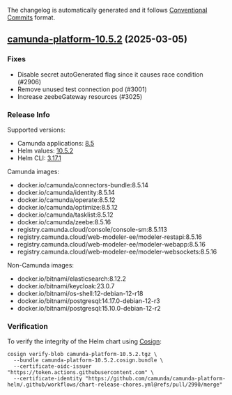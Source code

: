 The changelog is automatically generated and it follows [Conventional Commits](https://www.conventionalcommits.org/en/v1.0.0/) format.

## [camunda-platform-10.5.2](https://github.com/camunda/camunda-platform-helm/releases/tag/camunda-platform-10.5.2) (2025-03-05)

### Fixes

- Disable secret autoGenerated flag since it causes race condition (#2906)
- Remove unused test connection pod (#3001)
- Increase zeebeGateway resources (#3025)

<!-- generated by git-cliff -->
### Release Info

Supported versions:

- Camunda applications: [8.5](https://github.com/camunda/camunda-platform/releases?q=tag%3A8.5&expanded=true)
- Helm values: [10.5.2](https://artifacthub.io/packages/helm/camunda/camunda-platform/10.5.2#parameters)
- Helm CLI: [3.17.1](https://github.com/helm/helm/releases/tag/v3.17.1)

Camunda images:

- docker.io/camunda/connectors-bundle:8.5.14
- docker.io/camunda/identity:8.5.14
- docker.io/camunda/operate:8.5.12
- docker.io/camunda/optimize:8.5.12
- docker.io/camunda/tasklist:8.5.12
- docker.io/camunda/zeebe:8.5.16
- registry.camunda.cloud/console/console-sm:8.5.113
- registry.camunda.cloud/web-modeler-ee/modeler-restapi:8.5.16
- registry.camunda.cloud/web-modeler-ee/modeler-webapp:8.5.16
- registry.camunda.cloud/web-modeler-ee/modeler-websockets:8.5.16

Non-Camunda images:

- docker.io/bitnami/elasticsearch:8.12.2
- docker.io/bitnami/keycloak:23.0.7
- docker.io/bitnami/os-shell:12-debian-12-r18
- docker.io/bitnami/postgresql:14.17.0-debian-12-r3
- docker.io/bitnami/postgresql:15.10.0-debian-12-r2

### Verification

To verify the integrity of the Helm chart using [Cosign](https://docs.sigstore.dev/signing/quickstart/):

```shell
cosign verify-blob camunda-platform-10.5.2.tgz \
  --bundle camunda-platform-10.5.2.cosign.bundle \
  --certificate-oidc-issuer "https://token.actions.githubusercontent.com" \
  --certificate-identity "https://github.com/camunda/camunda-platform-helm/.github/workflows/chart-release-chores.yml@refs/pull/2990/merge"
```

